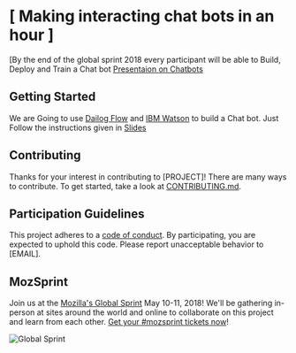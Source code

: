 # [ Making interacting chat bots in an hour ]

[By the end of the global sprint 2018 every participant will be able to Build, Deploy and Train a Chat bot [Presentaion on Chatbots](https://slides.com/dullasubhash/chatbots#/)


## Getting Started
We are Going to use [Dailog Flow](https://dialogflow.com/) and [IBM Watson](https://idaas.iam.ibm.com/idaas/mtfim/sps/authsvc?PolicyId=urn:ibm:security:authentication:asf:basicldapuser) to build a Chat bot. Just Follow the instructions given in [Slides](https://slides.com/dullasubhash/chatbots#/)

## Contributing

Thanks for your interest in contributing to [PROJECT]! There are many ways to contribute. To get started, take a look at [CONTRIBUTING.md](CONTRIBUTING.md).

## Participation Guidelines

This project adheres to a [code of conduct](CODE_OF_CONDUCT.md). By participating, you are expected to uphold this code. Please report unacceptable behavior to [EMAIL].

## MozSprint

Join us at the [Mozilla's Global Sprint](http://mzl.la/global-sprint/) May 10-11, 2018! We'll be gathering in-person at sites around the world and online to collaborate on this project and learn from each other. [Get your #mozsprint tickets now](http://mzl.la/global-sprint/)!

![Global Sprint](https://user-images.githubusercontent.com/617994/37716586-3b0397a0-2cf5-11e8-8c6f-bad01f67f50e.jpg)
